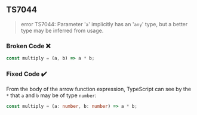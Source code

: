 ## TS7044

> error TS7044: Parameter '`a`' implicitly has an '`any`' type, but a better type may be inferred from usage.

### Broken Code ❌

```ts
const multiply = (a, b) => a * b;
```

### Fixed Code ✔️

From the body of the arrow function expression, TypeScript can see by the `*` that `a` and `b` may be of type `number`:

```ts
const multiply = (a: number, b: number) => a * b;
```
